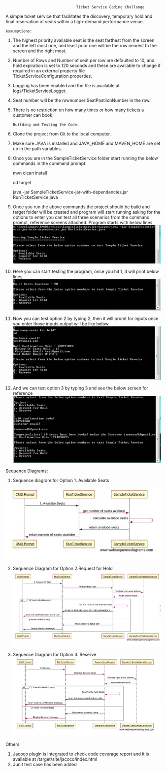                                     Ticket Service Coding Challenge

A simple ticket service that facilitates the discovery, temporary hold and final reservation of seats within a high-demand performance venue.

    Assumptions:

1)	The highest priority available seat is the seat farthest from the screen and the left most one, and least prior one will be the row nearest to the screen and the right most.
2)	Number of Rows and Number of seat per row are defaulted to 10, and  hold expiration is set to 120 seconds and these are available to change if required in an external property file TicketServiceConfiguration.properties.
3)	Logging has been enabled and the file is available at logs/TicketServiceLogger.
4)	Seat number will be the rownumber:SeatPostiionNumber in the row.
5)	There is no restriction on how many times or how many tickets a customer can book.

        Building and Testing the Code: 

1)	Clone the project from Git to the local computer.
2)	Make sure JAVA is installed and JAVA_HOME and MAVEN_HOME are set up in the path variables.
3)	Once you are in the SampleTicketService folder start running the below commands in the command prompt.

      mvn clean install

      cd target

      java -jar SampleTicketService-jar-with-dependencies.jar RunTicketService.java

4)	Once you run the above commands the project should be build and target folder will be created and program will start running asking for the options to enter you can test all three scenarios from the command prompt, reference screens attached.
Program starts with below lines
![ApplicationStartUpScreen](images/ApplicationStartUpScreen.jpg)
 

5) Here you can start testing the program, once you hit 1, it will print below lines
![Testcase1](images/Testcase1.jpg)

 

6) Now you can test option 2 by typing 2, then it will promt for inputs once you enter those inputs output will be like below
![TestCase2](images/TestCase2.jpg)
 








7) And we can test option 3 by typing 3 and see the below screen for reference
![TestCase3](images/TestCase3.jpg)
 

Sequence Diagrams:
1)	Sequence diagram for Option 1. Available Seats

![Availabe Sequence Diagram](images/AvailableSeatsSequenceDiagram.jpg)
 



2)	Sequence Diagram for Option 2.Request for Hold
![Hold Seat Sequence Diagram](images/HoldSeatsSequenceDiagram.jpg)

 

3)	Sequence Diagram for Option 3. Reserve
![Reserve Seat Sequence Diagram](images/ReserveSeatsSequenceDiagram.jpg)
 
Others:
1)	Jacoco plugin is integrated to check code coverage report and it is available at /target/site/jacoco/index.html
2)	Junit test case has been added

